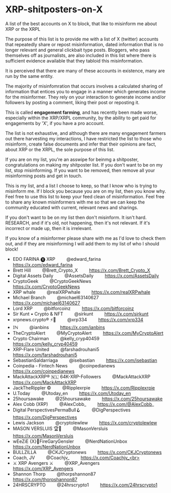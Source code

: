 # XRP-shitposters-on-X
A list of the best accounts on X to block, that like to misinform me about XRP or the XRPL


The purpose of this list is to provide me with a list of X (twitter) accounts that repeatedly share or repost misinformation, dated information that is no longer relevant and general clickbait type posts. Bloggers, who pass themselves off as journalists,
are also included in this list where there is sufficient evidence available that they tabloid this misinformation.

It is perceived that there are many of these accounts in existence, many are run by the same entity.

The majority of misinfomration that occurs involves a calculated sharing of information that entices you to engage in a manner which generates income for the misinformer. They rely on your interaction to generate income and/or followers by posting a comment, liking their post or reposting it. 

This is called **engagement farming**, and has recently been made worse, especially within the XRP/XRPL community, by the ability to get paid for engagements by 'X', if you have a pro account.

The list is not exhaustive, and although there are many engagement farmers out there harvesting my interactions, I have restricted the list to those who misinform, create false documents and infer that their opinions are fact, about XRP or the XRPL, the sole purpose of this list. 

If you are on my list, you're an asswipe for beinmg a shitposter, congratulations on making my shitposter list. If you don't want to be on my list, stop misinforming. If you want to be removed, then remove all your misinforming posts and get in touch.

This is my list, and a list I choose to keep, so that I know who is trying to misinform me. If I block you because you are on my list, then you know why. Feel free to use this list to keep your feed clean of misinformation. Feel free to share any known misinformers with me so that we can keep the community educated with current, relevant news and sharings.

If you don't want to be on my list then don't misinform. It isn't hard. RESEARCH, and if it's old, not happening, then it's not relevant. If it's incorrect or made up, then it is irrelevant.

If you know of a misinformer please share with me as I'd love to check them out, and if they are misinforming I will add them to my list of who I should block!



* EDO FARINA 🅧 XRP &nbsp; &nbsp; &nbsp; &nbsp;  @edward_farina  &nbsp; &nbsp; &nbsp; &nbsp;  https://x.com/edward_farina <br>
* Brett Hill &nbsp; &nbsp; &nbsp; &nbsp;  @Brett_Crypto_X  &nbsp; &nbsp; &nbsp; &nbsp;  https://x.com/Brett_Crypto_X <br>
* Digital Assets Daily &nbsp; &nbsp; &nbsp; &nbsp;  @AssetsDaily &nbsp; &nbsp; &nbsp; &nbsp; https://x.com/AssetsDaily <br>
* CryptoGeek &nbsp; &nbsp; &nbsp; &nbsp; @CryptoGeekNews &nbsp; &nbsp; &nbsp; &nbsp; https://x.com/CryptoGeekNews <br>
* XRP whale &nbsp; &nbsp; &nbsp; &nbsp;  @realXRPwhale &nbsp; &nbsp; &nbsp; &nbsp; https://x.com/realXRPwhale <br>
* Michael Branch &nbsp; &nbsp; &nbsp; &nbsp; @michael63140627 &nbsp; &nbsp; &nbsp; &nbsp; https://x.com/michael63140627 <br>
* Lord XRP &nbsp; &nbsp; &nbsp; &nbsp; @bitforcoinz &nbsp; &nbsp; &nbsp; &nbsp; https://x.com/bitforcoinz <br>
* Sir Kunt • Crypto & NFT &nbsp; &nbsp; &nbsp; &nbsp; @sirkunt &nbsp; &nbsp; &nbsp; &nbsp; https://x.com/sirkunt <br>
* xrpnews.crypto® ⚡️🐺 &nbsp; &nbsp; &nbsp; &nbsp; @xrp334 &nbsp; &nbsp; &nbsp; &nbsp; https://x.com/xrp334 <br>
* 𝕀ℕ &nbsp; &nbsp; &nbsp; &nbsp; @ianbins &nbsp; &nbsp; &nbsp; &nbsp; https://x.com/ianbins <br>
* TheCryptoAlert &nbsp; &nbsp; &nbsp; &nbsp; @MyCryptoAlert &nbsp; &nbsp; &nbsp; &nbsp; https://x.com/MyCryptoAlert <br>
* Crypto Chairman &nbsp; &nbsp; &nbsp; &nbsp; @kelly_cryp40459 &nbsp; &nbsp; &nbsp; &nbsp; https://x.com/kelly_cryp40459 <br>
* XRP-Flare United &nbsp; &nbsp; &nbsp; &nbsp; @farshadrouhani5 &nbsp; &nbsp; &nbsp; &nbsp; https://x.com/farshadrouhani5 <br>
* SebastianSaldarriaga &nbsp; &nbsp; &nbsp; &nbsp; @isebastian &nbsp; &nbsp; &nbsp; &nbsp; https://x.com/isebastian <br>
* Coinpedia - Fintech News &nbsp; &nbsp; &nbsp; &nbsp; @coinpedianews &nbsp; &nbsp; &nbsp; &nbsp; https://x.com/coinpedianews <br>
* MackAttackXRP® 🇳🇱 64K-XRP-Followers &nbsp; &nbsp; &nbsp; &nbsp; @MackAttackXRP &nbsp; &nbsp; &nbsp; &nbsp; https://x.com/MackAttackXRP <br>
* JackTheRippler ©️ &nbsp; &nbsp; &nbsp; &nbsp; @Ripplexrpie &nbsp; &nbsp; &nbsp; &nbsp; https://x.com/Ripplexrpie <br>
* U.Today &nbsp; &nbsp; &nbsp; &nbsp; @Utoday_en &nbsp; &nbsp; &nbsp; &nbsp; https://x.com/Utoday_en <br>
* 25hoursawake &nbsp; &nbsp; &nbsp; &nbsp; @25hoursawake &nbsp; &nbsp; &nbsp; &nbsp; https://x.com/25hoursawake <br>
* Alex Cobb (XRP) &nbsp; &nbsp; &nbsp; &nbsp; @AlexCobb_ &nbsp; &nbsp; &nbsp; &nbsp; https://x.com/@AlexCobb_ <br>
* Digital PerspectivesPermaBull🪝 &nbsp; &nbsp; &nbsp; &nbsp; @DigPerspectives &nbsp; &nbsp; &nbsp; &nbsp; https://x.com/DigPerspectives <br>
* Lewis Jackson &nbsp; &nbsp; &nbsp; &nbsp; @cryptolewlew &nbsp; &nbsp; &nbsp; &nbsp; https://x.com/cryptolewlew <br>
* MASON VERSLUIS 🏆🔮 &nbsp; &nbsp; &nbsp; &nbsp; @MasonVersluis &nbsp; &nbsp; &nbsp; &nbsp; https://x.com/MasonVersluis <br>
* wEeZiE {X}💭FireGaryGensler &nbsp; &nbsp; &nbsp; &nbsp; @NerdNationUnbox &nbsp; &nbsp; &nbsp; &nbsp; https://x.com/NerdNationUnbox<br>
* BULLZILLA &nbsp; &nbsp; &nbsp; &nbsp; @CKJCryptonews &nbsp; &nbsp; &nbsp; &nbsp; https://x.com/CKJCryptonews<br>
* Coach, JV &nbsp; &nbsp; &nbsp; &nbsp; @Coachjv_ &nbsp; &nbsp; &nbsp; &nbsp; https://x.com/Coachjv_<br>
* ⚔️ XRP Avengers ⚔️ &nbsp; &nbsp; &nbsp; &nbsp; @XRP_Avengers &nbsp; &nbsp; &nbsp; &nbsp; https://x.com/XRP_Avengers<br>
* Shannon Thorp &nbsp; &nbsp; &nbsp; &nbsp; @thorpshannon87 &nbsp; &nbsp; &nbsp; &nbsp; https://x.com/thorpshannon87<br>
* 24HRSCRYPTO &nbsp; &nbsp; &nbsp; &nbsp; @24hrscrypto1 &nbsp; &nbsp; &nbsp; &nbsp; https://x.com/24hrscrypto1<br>
